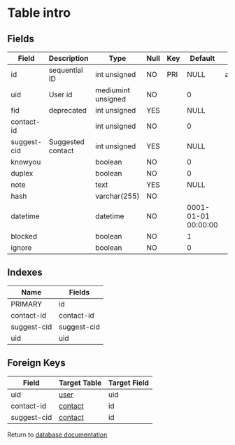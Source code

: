 Table intro
===========



Fields
------

| Field       | Description       | Type               | Null | Key | Default             | Extra          |
| ----------- | ----------------- | ------------------ | ---- | --- | ------------------- | -------------- |
| id          | sequential ID     | int unsigned       | NO   | PRI | NULL                | auto_increment |
| uid         | User id           | mediumint unsigned | NO   |     | 0                   |                |
| fid         | deprecated        | int unsigned       | YES  |     | NULL                |                |
| contact-id  |                   | int unsigned       | NO   |     | 0                   |                |
| suggest-cid | Suggested contact | int unsigned       | YES  |     | NULL                |                |
| knowyou     |                   | boolean            | NO   |     | 0                   |                |
| duplex      |                   | boolean            | NO   |     | 0                   |                |
| note        |                   | text               | YES  |     | NULL                |                |
| hash        |                   | varchar(255)       | NO   |     |                     |                |
| datetime    |                   | datetime           | NO   |     | 0001-01-01 00:00:00 |                |
| blocked     |                   | boolean            | NO   |     | 1                   |                |
| ignore      |                   | boolean            | NO   |     | 0                   |                |

Indexes
------------

| Name        | Fields      |
| ----------- | ----------- |
| PRIMARY     | id          |
| contact-id  | contact-id  |
| suggest-cid | suggest-cid |
| uid         | uid         |

Foreign Keys
------------

| Field | Target Table | Target Field |
|-------|--------------|--------------|
| uid | [user](help/database/db_user) | uid |
| contact-id | [contact](help/database/db_contact) | id |
| suggest-cid | [contact](help/database/db_contact) | id |

Return to [database documentation](help/database)

